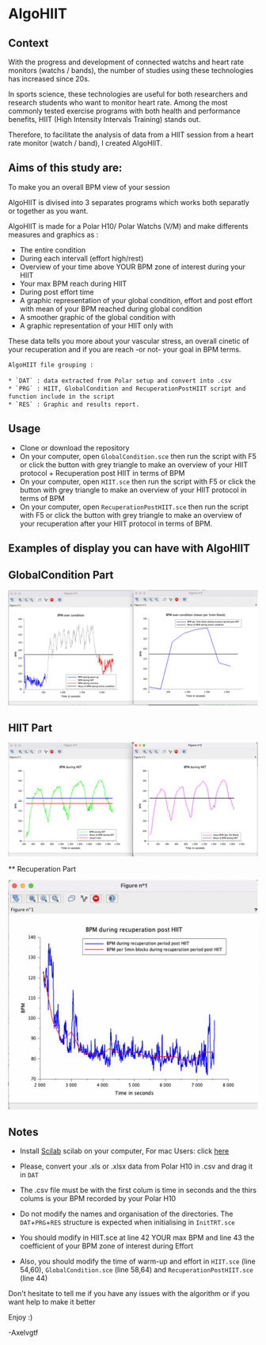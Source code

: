 # AlgoHIIT

## Context

With the progress and development of connected watchs and heart rate monitors (watchs / bands), the number of studies using these technologies has increased since 20s.

In sports science, these technologies are useful for both researchers and research students who want to monitor heart rate.
Among the most commonly tested exercise programs with both health and performance benefits, HIIT (High Intensity Intervals Training) stands out.

Therefore, to facilitate the analysis of data from a HIIT session from a heart rate monitor (watch / band), I created AlgoHIIT.

## Aims of this study are:

To make you an overall BPM view of your session

AlgoHIIT is divised into 3 separates programs which works both separatly or together as you want.

AlgoHIIT is made for a Polar H10/ Polar Watchs (V/M) and make differents measures and graphics as : 

* The entire condition
* During each intervall (effort high/rest)
* Overview of your time above YOUR BPM zone of interest during your HIIT
* Your max BPM reach during HIIT
* During post effort time
* A graphic representation of your global condition, effort and post effort with mean of your BPM reached during global condition
* A smoother graphic of the global condition with 
* A graphic representation of your HIIT only with 

These data tells you more about your vascular stress, an overall cinetic of your recuperation and if you are reach -or not- your goal in BPM terms.
	
	AlgoHIIT file grouping : 
	
	* `DAT` : data extracted from Polar setup and convert into .csv
	* `PRG` : HIIT, GlobalCondition and RecuperationPostHIIT script and function include in the script 
	* `RES` : Graphic and results report.
	      

## Usage

* Clone or download the repository
* On your computer, open `GlobalCondition.sce` then run the script with F5 or click the button with grey triangle to make an overview of your HIIT protocol + Recuperation post HIIT in terms of BPM
* On your computer, open `HIIT.sce` then run the script with F5 or click the button with grey triangle to make an overview of your HIIT protocol in terms of BPM
* On your computer, open `RecuperationPostHIIT.sce` then run the script with F5 or click the button with grey triangle to make an overview of your recuperation after your HIIT protocol in terms of BPM.

## Examples of display you can have with AlgoHIIT

## GlobalCondition Part

![](https://github.com/Axelvgtf/AlgoHIIT/blob/main/Global%20Condition.png)

## HIIT Part 

![](https://github.com/Axelvgtf/AlgoHIIT/blob/main/HIIT.png)

** Recuperation Part

![](https://github.com/Axelvgtf/AlgoHIIT/blob/main/Recuperation.png)
	  
## Notes 
	  
* Install [Scilab](https://www.scilab.org) scilab on your computer, For mac Users: click [here](https://www.utc.fr/~mottelet/scilab_for_macOS.html)

* Please, convert your .xls or .xlsx data from Polar H10 in .csv and drag it in `DAT`
* The .csv file must be with the first colum is time in seconds and the thirs colums is your BPM recorded by your Polar H10

* Do not modify the names and organisation of the directories.
  The `DAT`+`PRG`+`RES` structure is expected when initialising in `InitTRT.sce`
  
* You should modify in HIIT.sce at line 42 YOUR max BPM and line 43 the coefficient of your BPM zone of interest during Effort 
* Also, you should modify the time of warm-up and effort in `HIIT.sce` (line 54,60), `GlobalCondition.sce` (line 58,64) and `RecuperationPostHIIT.sce` (line 44)


Don't hesitate to tell me if you have any issues with the algorithm or if you want help to make it better 

Enjoy :)

-Axelvgtf
